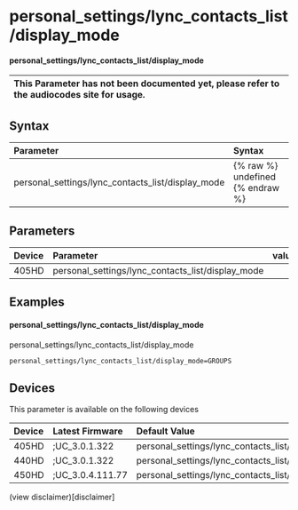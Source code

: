﻿---
description: personal_settings/lync_contacts_list/display_mode
search:
    keywords: ['personal_settings','lync_contacts_list','display_mode']
---

# personal_settings/lync_contacts_list/display_mode

#### personal_settings/lync_contacts_list/display_mode


| This Parameter has not been documented yet, please refer to the audiocodes site for usage.  |
| :--- |

## Syntax
| Parameter | Syntax |
| :--- | :--- |
|personal_settings/lync_contacts_list/display_mode | {% raw %} undefined {% endraw %} |

## Parameters
|Device|Parameter|value|Description|
|:---|:---|:---|:---|
| 405HD | personal_settings/lync_contacts_list/display_mode |  |  |

## Examples
#### personal_settings/lync_contacts_list/display_mode

personal_settings/lync_contacts_list/display_mode

```
personal_settings/lync_contacts_list/display_mode=GROUPS
```

## Devices
This parameter is available on the following devices

| Device | Latest Firmware | Default Value |
|:---|:---|:---|
| 405HD | ;UC_3.0.1.322 | personal_settings/lync_contacts_list/display_mode=GROUPS 
| 440HD | ;UC_3.0.1.322 | personal_settings/lync_contacts_list/display_mode=GROUPS 
| 450HD | ;UC_3.0.4.111.77 | personal_settings/lync_contacts_list/display_mode=GROUPS 

(view disclaimer)[disclaimer]
